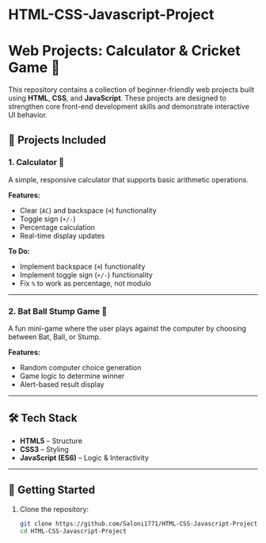 # HTML-CSS-Javascript-Project
# Web Projects: Calculator & Cricket Game 🎯

This repository contains a collection of beginner-friendly web projects built using **HTML**, **CSS**, and **JavaScript**. These projects are designed to strengthen core front-end development skills and demonstrate interactive UI behavior.

## 📁 Projects Included

### 1. Calculator 🧮
A simple, responsive calculator that supports basic arithmetic operations.

**Features:**
- Clear (`AC`) and backspace (`⌫`) functionality
- Toggle sign (`+/-`)
- Percentage calculation
- Real-time display updates

**To Do:**
- Implement backspace (`⌫`) functionality
- Implement toggle sign (`+/-`) functionality
- Fix `%` to work as percentage, not modulo

---

### 2. Bat Ball Stump Game 🏏
A fun mini-game where the user plays against the computer by choosing between Bat, Ball, or Stump.

**Features:**
- Random computer choice generation
- Game logic to determine winner
- Alert-based result display

---

## 🛠️ Tech Stack

- **HTML5** – Structure
- **CSS3** – Styling
- **JavaScript (ES6)** – Logic & Interactivity

---

## 🚀 Getting Started

1. Clone the repository:
   ```bash
   git clone https://github.com/Saloni1771/HTML-CSS-Javascript-Project.git
   cd HTML-CSS-Javascript-Project
   ```
